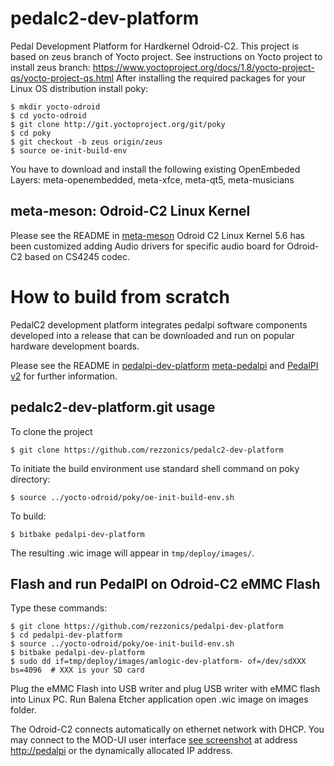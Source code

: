 # pedalc2-dev-platform
Pedal Development Platform for Hardkernel Odroid-C2.
This project is based on zeus branch of Yocto project. See instructions on Yocto project to install zeus branch:
https://www.yoctoproject.org/docs/1.8/yocto-project-qs/yocto-project-qs.html
After installing the required packages for your Linux OS distribution install poky:
```Shell
$ mkdir yocto-odroid
$ cd yocto-odroid
$ git clone http://git.yoctoproject.org/git/poky
$ cd poky
$ git checkout -b zeus origin/zeus
$ source oe-init-build-env
```
You have to download and install the following existing OpenEmbeded Layers:
meta-openembedded, meta-xfce, meta-qt5, meta-musicians

## meta-meson: Odroid-C2 Linux Kernel
Please see the README in [meta-meson](https://github.com/Rezzonics/meta-meson)
Odroid C2 Linux Kernel 5.6 has been customized adding Audio drivers for specific audio board for Odroid-C2 based on CS4245 codec.

# How to build from scratch
PedalC2 development platform integrates pedalpi software components developed into a release that can be downloaded and run on popular hardware development boards.

Please see the README in [pedalpi-dev-platform](https://github.com/auto3000/pedalpi-dev-platform) [meta-pedalpi](https://github.com/auto3000/meta-pedalpi/) and [PedalPI v2](https://github.com/auto3000/pedalpii) for further information.

## pedalc2-dev-platform.git usage
To clone the project
```Shell
$ git clone https://github.com/rezzonics/pedalc2-dev-platform
```
To initiate the build environment use standard shell command on poky directory:
```Shell
$ source ../yocto-odroid/poky/oe-init-build-env.sh
```
To build:
```Shell
$ bitbake pedalpi-dev-platform
```
The resulting .wic image will appear in `tmp/deploy/images/`.

## Flash and run PedalPI on Odroid-C2 eMMC Flash
Type these commands:
```Shell
$ git clone https://github.com/rezzonics/pedalpi-dev-platform
$ cd pedalpi-dev-platform
$ source ../yocto-odroid/poky/oe-init-build-env.sh
$ bitbake pedalpi-dev-platform
$ sudo dd if=tmp/deploy/images/amlogic-dev-platform- of=/dev/sdXXX bs=4096  # XXX is your SD card
```
Plug the eMMC Flash into USB writer and plug USB writer with eMMC flash into Linux PC. Run Balena Etcher application open .wic image on images folder.

The Odroid-C2 connects automatically on ethernet network with DHCP. You may connect to the MOD-UI user interface [see screenshot](mod-ui-screenshot.png) at address [http://pedalpi](http://pedalpi) or the dynamically allocated IP address.
